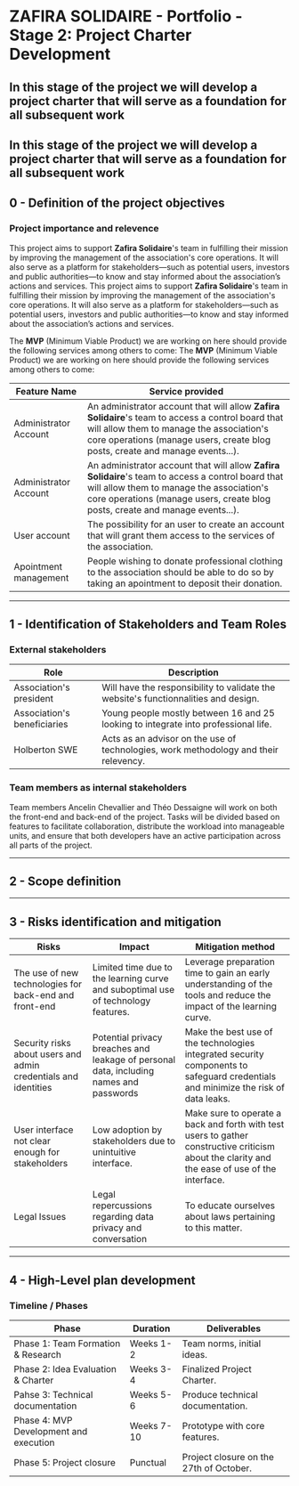 # ZAFIRA SOLIDAIRE - Portfolio - Stage 2: Project Charter Development

## In this stage of the project we will develop a project charter that will serve as a foundation for all subsequent work

## In this stage of the project we will develop a project charter that will serve as a foundation for all subsequent work

## 0 - Definition of the project objectives
### Project importance and relevence

This project aims to support **Zafira Solidaire**'s team in fulfilling their mission by improving the management of the association's core operations. It will also serve as a platform for stakeholders—such as potential users, investors and public authorities—to know and stay informed about the association’s actions and services.
This project aims to support **Zafira Solidaire**'s team in fulfilling their mission by improving the management of the association's core operations. It will also serve as a platform for stakeholders—such as potential users, investors and public authorities—to know and stay informed about the association’s actions and services.

The **MVP** (Minimum Viable Product) we are working on here should provide the following services among others to come:
The **MVP** (Minimum Viable Product) we are working on here should provide the following services among others to come:

| Feature Name           | Service provided |
| ---------------------- | ---------------- |
| Administrator Account  | An administrator account that will allow **Zafira Solidaire**'s team to access a control board that will allow them to manage the association's core operations (manage users, create blog posts, create and manage events...). |
| Administrator Account  | An administrator account that will allow **Zafira Solidaire**'s team to access a control board that will allow them to manage the association's core operations (manage users, create blog posts, create and manage events...). |
| User account           | The possibility for an user to create an account that will grant them access to the services of the association. |
| Apointment management  | People wishing to donate professional clothing to the association should be able to do so by taking an apointment to deposit their donation. |

---

## 1 - Identification of Stakeholders and Team Roles

### External stakeholders

| Role                        | Description                                                                          |
|-----------------------------|--------------------------------------------------------------------------------------|
| Association's president     | Will have the responsibility to validate the website's functionnalities and design.  |
| Association's beneficiaries | Young people mostly between 16 and 25 looking to integrate into professional life.   |
| Holberton SWE               | Acts as an advisor on the use of technologies, work methodology and their relevency. |


### Team members as internal stakeholders

Team members Ancelin Chevallier and Théo Dessaigne will work on both the front-end and back-end of the project. Tasks will be divided based on features to facilitate collaboration, distribute the workload into manageable units, and ensure that both developers have an active participation across all parts of the project.

---

## 2 - Scope definition



---

## 3 - Risks identification and mitigation

| Risks                                                           | Impact | Mitigation method |
|-----------------------------------------------------------------|--------|-------------------|
| The use of new technologies for back-end and front-end          | Limited time due to the learning curve and suboptimal use of technology features. | Leverage preparation time to gain an early understanding of the tools and reduce the impact of the learning curve. |
| Security risks about users and admin credentials and identities | Potential privacy breaches and leakage of personal data, including names and passwords |  Make the best use of the technologies integrated security components to safeguard credentials and minimize the risk of data leaks. |
| User interface not clear enough for stakeholders                | Low adoption by stakeholders due to unintuitive interface. | Make sure to operate a back and forth with test users to gather constructive criticism about the clarity and the ease of use of the interface. |
| Legal Issues                                       | Legal repercussions regarding data privacy and conversation | To educate ourselves about laws pertaining to this matter. |

---

## 4 - High-Level plan development

### Timeline / Phases

| Phase                                  | Duration   | Deliverables                            |
|----------------------------------------|------------|-----------------------------------------|
| Phase 1: Team Formation & Research     | Weeks 1-2  | Team norms, initial ideas.              |
| Phase 2: Idea Evaluation & Charter     | Weeks 3-4  | Finalized Project Charter.              |
| Pahse 3: Technical documentation       | Weeks 5-6  | Produce technical documentation.        |
| Phase 4: MVP Development and execution | Weeks 7-10 | Prototype with core features.           |
| Phase 5: Project closure               | Punctual   | Project closure on the 27th of October. |
